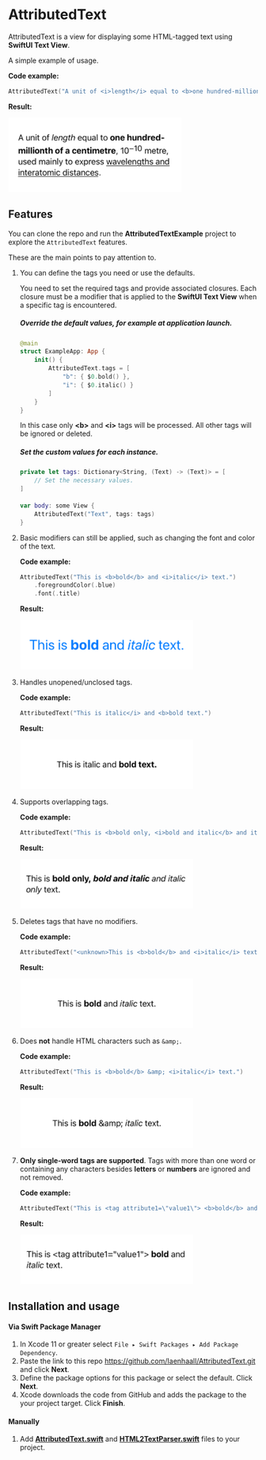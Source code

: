 # AttributedText

AttributedText is a view for displaying some HTML-tagged text using **SwiftUI Text View**.

A simple example of usage.

**Code example:**

```swift
AttributedText("A unit of <i>length</i> equal to <b>one hundred-millionth of a centimetre</b>, 10<sup>−10</sup> metre, used mainly to express <u>wavelengths and interatomic distances</u>.")
```

**Result:**

![Example](./Images/Example.png)



## Features

You can clone the repo and run the **AttributedTextExample** project to explore the `AttributedText` features.

These are the main points to pay attention to.

1. You can define the tags you need or use the defaults.

   You need to set the required tags and provide associated closures. Each closure must be a modifier that is applied to the **SwiftUI Text View** when a specific tag is encountered.

   ##### Override the default values, for example at application launch.

   ```swift
   @main
   struct ExampleApp: App {
       init() {
           AttributedText.tags = [
               "b": { $0.bold() },
               "i": { $0.italic() }
           ]
       }
   }
   ```

   In this case only **\<b\>** and **\<i\>** tags will be processed. All other tags will be ignored or deleted.

   ##### Set the custom values for each instance.

   ```swift
   private let tags: Dictionary<String, (Text) -> (Text)> = [
       // Set the necessary values.
   ]
   
   var body: some View {
       AttributedText("Text", tags: tags)
   }
   ```

2. Basic modifiers can still be applied, such as changing the font and color of the text.

   **Code example:**

   ```swift
   AttributedText("This is <b>bold</b> and <i>italic</i> text.")
       .foregroundColor(.blue)
       .font(.title)
   ```

   **Result:**

   ![1 feature](./Images/1%20feature.png)

3. Handles unopened/unclosed tags.

   **Code example:**

   ```swift
   AttributedText("This is italic</i> and <b>bold text.")
   ```

   **Result:**

   ![2 feature](./Images/2%20feature.png)

4. Supports overlapping tags.

   **Code example:**

   ```swift
   AttributedText("This is <b>bold only, <i>bold and italic</b> and italic only</i> text.")
   ```

   **Result:**

   ![3 feature](./Images/3%20feature.png)

5. Deletes tags that have no modifiers.

   **Code example:**

   ```swift
   AttributedText("<unknown>This is <b>bold</b> and <i>italic</i> text.</unknown>")
   ```

   **Result:**

   ![4 feature](./Images/4%20feature.png)

6. Does **not** handle HTML characters such as `&amp;`.

   **Code example:**

   ```swift
   AttributedText("This is <b>bold</b> &amp; <i>italic</i> text.")
   ```

   **Result:**

   ![5 feature](./Images/5%20feature.png)

7. **Only single-word tags are supported**. Tags with more than one word or containing any characters besides **letters** or **numbers** are ignored and not removed.

   **Code example:**

   ```swift
   AttributedText("This is <tag attribute1=\"value1\"> <b>bold</b> and <i>italic</i> text</tag>.")
   ```

   **Result:**

   ![6 feature](./Images/6%20feature.png)



## Installation and usage

#### Via Swift Package Manager

1. In Xcode 11 or greater select `File ▸ Swift Packages ▸ Add Package Dependency`.
2. Paste the link to this repo https://github.com/Iaenhaall/AttributedText.git and click **Next**.
3. Define the package options for this package or select the default. Click **Next**.
4. Xcode downloads the code from GitHub and adds the package to the your project target. Click **Finish**.

#### Manually

1. Add **[AttributedText.swift](https://github.com/Iaenhaall/AttributedText/blob/master/Sources/AttributedText/AttributedText.swift)** and **[HTML2TextParser.swift](https://github.com/Iaenhaall/AttributedText/blob/master/Sources/AttributedText/HTML2TextParser.swift)** files to your project.


